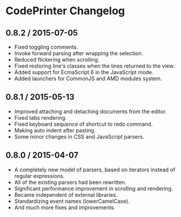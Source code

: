 # CodePrinter Changelog

## 0.8.2 / 2015-07-05
+ Fixed toggling comments.
+ Invoke forward parsing after wrapping the selection.
+ Reduced flickering when scrolling.
+ Fixed restoring line's classes when the lines returned to the view.
+ Added support for EcmaScript 6 in the JavaScript mode.
+ Added launchers for CommonJS and AMD modules system.

## 0.8.1 / 2015-05-13
+ Improved attaching and detaching documents from the editor.
+ Fixed tabs rendering.
+ Fixed keyboard sequence of shortcut to redo command.
+ Making auto indent after pasting.
+ Some minor changes in CSS and JavaScript parsers.

## 0.8.0 / 2015-04-07
+ A completely new model of parsers, based on iterators instead of regular expressions.
+ All of the existing parsers had been rewritten.
+ Significant performance improvement in scrolling and rendering.
+ Became independent of external libraries.
+ Standardizing event names (lowerCamelCase).
+ And much more fixes and improvements.
